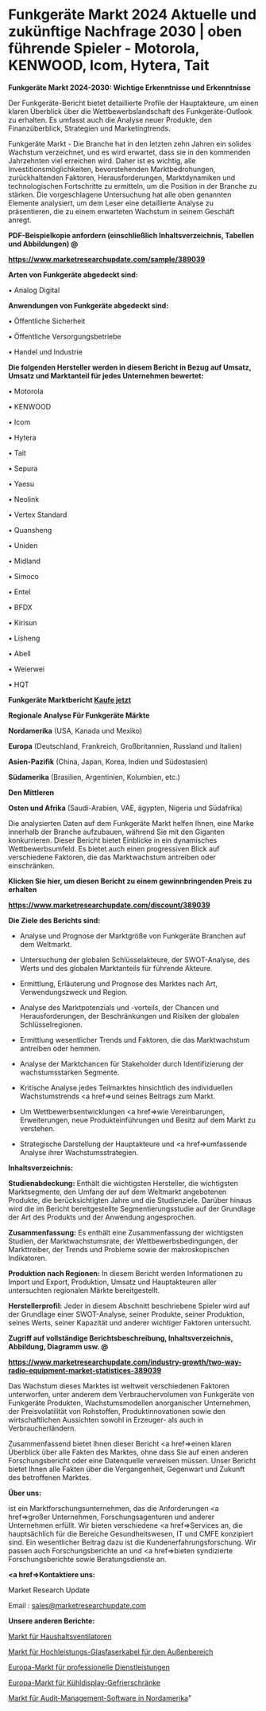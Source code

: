 # Funkgeräte Markt 2024 Aktuelle und zukünftige Nachfrage 2030 | oben führende Spieler - Motorola, KENWOOD, Icom, Hytera, Tait

<strong>Funkgeräte Markt 2024-2030: Wichtige Erkenntnisse und Erkenntnisse</strong>

Der Funkgeräte-Bericht bietet detaillierte Profile der Hauptakteure, um einen klaren Überblick über die Wettbewerbslandschaft des Funkgeräte-Outlook zu erhalten. Es umfasst auch die Analyse neuer Produkte, den Finanzüberblick, Strategien und Marketingtrends.

Funkgeräte Markt - Die Branche hat in den letzten zehn Jahren ein solides Wachstum verzeichnet, und es wird erwartet, dass sie in den kommenden Jahrzehnten viel erreichen wird. Daher ist es wichtig, alle Investitionsmöglichkeiten, bevorstehenden Marktbedrohungen, zurückhaltenden Faktoren, Herausforderungen, Marktdynamiken und technologischen Fortschritte zu ermitteln, um die Position in der Branche zu stärken. Die vorgeschlagene Untersuchung hat alle oben genannten Elemente analysiert, um dem Leser eine detaillierte Analyse zu präsentieren, die zu einem erwarteten Wachstum in seinem Geschäft anregt.



<strong><b>PDF-Beispielkopie anfordern (einschließlich Inhaltsverzeichnis, Tabellen und Abbildungen) @ </b></strong>

<strong><a href=https://www.marketresearchupdate.com/sample/389039>

<strong>https://www.marketresearchupdate.com/sample/389039</u></a></strong></strong>



<strong>Arten von Funkgeräte abgedeckt sind:</strong>

• Analog Digital



<strong>Anwendungen von Funkgeräte abgedeckt sind:</strong>

• Öffentliche Sicherheit

• Öffentliche Versorgungsbetriebe

• Handel und Industrie



<strong>Die folgenden Hersteller werden in diesem Bericht in Bezug auf Umsatz, Umsatz und Marktanteil für jedes Unternehmen bewertet:</strong>

• Motorola

• KENWOOD

• Icom

• Hytera

• Tait

• Sepura

• Yaesu

• Neolink

• Vertex Standard

• Quansheng

• Uniden

• Midland

• Simoco

• Entel

• BFDX

• Kirisun

• Lisheng

• Abell

• Weierwei

• HQT



<strong>Funkgeräte Marktbericht <a href=https://www.marketresearchupdate.com/buynow/389039>Kaufe jetzt</a></strong>



<strong>Regionale Analyse Für Funkgeräte Märkte</strong>



<strong>Nordamerika</strong> (USA, Kanada und Mexiko)



<strong>Europa</strong> (Deutschland, Frankreich, Großbritannien, Russland und Italien)



<strong>Asien-Pazifik</strong> (China, Japan, Korea, Indien und Südostasien)



<strong>Südamerika</strong> (Brasilien, Argentinien, Kolumbien, etc.)



<strong>Den Mittleren</strong> 

<strong>Osten und Afrika</strong> (Saudi-Arabien, VAE, ägypten, Nigeria und Südafrika)

Die analysierten Daten auf dem Funkgeräte Markt helfen Ihnen, eine Marke innerhalb der Branche aufzubauen, während Sie mit den Giganten konkurrieren. Dieser Bericht bietet Einblicke in ein dynamisches Wettbewerbsumfeld. Es bietet auch einen progressiven Blick auf verschiedene Faktoren, die das Marktwachstum antreiben oder einschränken.



<strong>Klicken Sie hier, um diesen Bericht zu einem gewinnbringenden Preis zu erhalten
</strong>

<strong><a href=https://www.marketresearchupdate.com/discount/389039>https://www.marketresearchupdate.com/discount/389039</b></u></strong></a>



<strong>Die Ziele des Berichts sind:</strong>

- Analyse und Prognose der Marktgröße von Funkgeräte Branchen auf dem Weltmarkt.

- Untersuchung der globalen Schlüsselakteure, der SWOT-Analyse, des Werts und des globalen Marktanteils für führende Akteure.

- Ermittlung, Erläuterung und Prognose des Marktes nach Art, Verwendungszweck und Region.

- Analyse des Marktpotenzials und -vorteils, der Chancen und Herausforderungen, der Beschränkungen und Risiken der globalen Schlüsselregionen.

- Ermittlung wesentlicher Trends und Faktoren, die das Marktwachstum antreiben oder hemmen.

- Analyse der Marktchancen für Stakeholder durch Identifizierung der wachstumsstarken Segmente.

- Kritische Analyse jedes Teilmarktes hinsichtlich des individuellen Wachstumstrends <a href=>und</a> seines Beitrags zum Markt.

- Um Wettbewerbsentwicklungen <a href=>wie</a> Vereinbarungen, Erweiterungen, neue Produkteinführungen und Besitz auf dem Markt zu verstehen.

- Strategische Darstellung der Hauptakteure und <a href=>umfas</a>sende Analyse ihrer Wachstumsstrategien.



<strong>Inhaltsverzeichnis:</strong>



<strong>Studienabdeckung:</strong> Enthält die wichtigsten Hersteller, die wichtigsten Marktsegmente, den Umfang der auf dem Weltmarkt angebotenen Produkte, die berücksichtigten Jahre und die Studienziele. Darüber hinaus wird die im Bericht bereitgestellte Segmentierungsstudie auf der Grundlage der Art des Produkts und der Anwendung angesprochen.



<strong>Zusammenfassung:</strong> Es enthält eine Zusammenfassung der wichtigsten Studien, der Marktwachstumsrate, der Wettbewerbsbedingungen, der Markttreiber, der Trends und Probleme sowie der makroskopischen Indikatoren.



<strong>Produktion nach Regionen:</strong> In diesem Bericht werden Informationen zu Import und Export, Produktion, Umsatz und Hauptakteuren aller untersuchten regionalen Märkte bereitgestellt.



<strong>Herstellerprofil:</strong> Jeder in diesem Abschnitt beschriebene Spieler wird auf der Grundlage einer SWOT-Analyse, seiner Produkte, seiner Produktion, seines Werts, seiner Kapazität und anderer wichtiger Faktoren untersucht.



<strong><b>Zugriff auf vollständige Berichtsbeschreibung, Inhaltsverzeichnis, Abbildung, Diagramm usw. @ </b></strong>

<strong><a href=https://www.marketresearchupdate.com/industry-growth/two-way-radio-equipment-market-statistices-389039>https://www.marketresearchupdate.com/industry-growth/two-way-radio-equipment-market-statistices-389039</a></strong>

Das Wachstum dieses Marktes ist weltweit verschiedenen Faktoren unterworfen, unter anderem dem Verbrauchervolumen von Funkgeräte von Funkgeräte Produkten, Wachstumsmodellen anorganischer Unternehmen, der Preisvolatilität von Rohstoffen, Produktinnovationen sowie den wirtschaftlichen Aussichten sowohl in Erzeuger- als auch in Verbraucherländern.

Zusammenfassend bietet Ihnen dieser Bericht <a href=>einen</a> klaren Überblick über alle Fakten des Marktes, ohne dass Sie auf einen anderen Forschungsbericht oder eine Datenquelle verweisen müssen. Unser Bericht bietet Ihnen alle Fakten über die Vergangenheit, Gegenwart und Zukunft des betroffenen Marktes.



<strong>Über uns:</strong>

 ist ein Marktforschungsunternehmen, das die Anforderungen <a href=>großer</a> Unternehmen, Forschungsagenturen und anderer Unternehmen erfüllt. Wir bieten verschiedene <a href=>Services</a> an, die hauptsächlich für die Bereiche Gesundheitswesen, IT und CMFE konzipiert sind. Ein wesentlicher Beitrag dazu ist die Kundenerfahrungsforschung. Wir passen auch Forschungsberichte an und <a href=>bieten</a> syndizierte Forschungsberichte sowie Beratungsdienste an.



<strong><a href=>Kontaktiere uns:</a></strong>

Market Research Update

Email : sales@marketresearchupdate.com



<strong>Unsere anderen Berichte:</strong>

<a href=https://www.linkedin.com/pulse/household-ventilation-fans-market-analyzing-latest-developments>Markt für Haushaltsventilatoren</a>

<a href=https://www.linkedin.com/pulse/outdoor-heavy-duty-fiber-optic-cable-market-outlooks-2023>Markt für Hochleistungs-Glasfaserkabel für den Außenbereich</a>

<a href=https://www.linkedin.com/pulse/europe-professional-services-market-size-share-trends>Europa-Markt für professionelle Dienstleistungen</a>

<a href=https://www.linkedin.com/pulse/europe-refrigerated-display-freezer-market>Europa-Markt für Kühldisplay-Gefrierschränke</a>

<a href=https://www.linkedin.com/pulse/north-america-audit-management-software-market>Markt für Audit-Management-Software in Nordamerika</a>"

